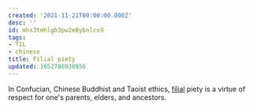 ```yaml
---
created: '2021-11-21T00:00:00.000Z'
desc: ''
id: mhs3tmhlgb3pw2e8ybnlcx9
tags:
- TIL
- chinese
title: Filial piety
updated: 1652786930956
---
```

   
In Confucian, Chinese Buddhist and Taoist ethics, [filial](#filial) piety is a virtue of respect for one's parents, elders, and ancestors.